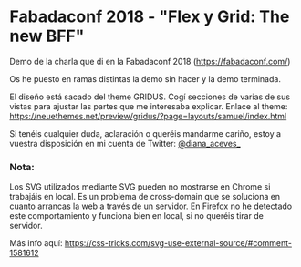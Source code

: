 # Fabadaconf 2018 - "Flex y Grid: The new BFF"
Demo de la charla que di en la Fabadaconf 2018 (https://fabadaconf.com/)

Os he puesto en ramas distintas la demo sin hacer y la demo terminada.

El diseño está sacado del theme GRIDUS. Cogí secciones de varias de sus vistas para ajustar las partes que me interesaba explicar.
Enlace al theme: https://neuethemes.net/preview/gridus/?page=layouts/samuel/index.html

Si tenéis cualquier duda, aclaración o queréis mandarme cariño, estoy a vuestra disposición en mi cuenta de Twitter:
[@diana_aceves_](https://twitter.com/diana_aceves_)


### Nota:
Los SVG utilizados mediante SVG <use> pueden no mostrarse en Chrome si trabajáis en local. Es un problema de cross-domain que se soluciona en cuanto arrancas la web a través de un servidor.
En Firefox no he detectado este comportamiento y funciona bien en local, si no queréis tirar de servidor.

Más info aquí: https://css-tricks.com/svg-use-external-source/#comment-1581612
